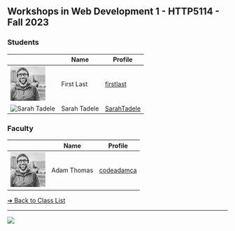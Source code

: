 <style>@import url("//readme.codeadam.ca/readme.css");</style>

## Workshops in Web Development 1 - HTTP5114 - Fall 2023

### Students

| | Name | Profile | 
| - | - | - |
| ![First Last](images/codeadamca.png) | First Last | [firstlast](students/firstlast) |
| ![Sarah Tadele](images/sarahtee.jpg) | Sarah Tadele | [SarahTadele](students/firstlast) |


### Faculty

| | Name | Profile | 
| - | - | - |
| ![Adam Thomas](images/codeadamca.png) | Adam Thomas | [codeadamca](faculty/sarahteee) |

[&#10132; Back to Class List](/)

---

<a href="https://brickmmo.com">
<img src="https://brickmmo.com/images/brickmmo-logo-horizontal.jpg" width="100">
</a>
